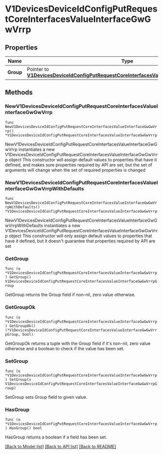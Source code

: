 # V1DevicesDeviceIdConfigPutRequestCoreInterfacesValueInterfaceGwGwVrrp

## Properties

Name | Type | Description | Notes
------------ | ------------- | ------------- | -------------
**Group** | Pointer to [**V1DevicesDeviceIdConfigPutRequestCoreInterfacesValueInterfaceGwGwVrrpGroup**](V1DevicesDeviceIdConfigPutRequestCoreInterfacesValueInterfaceGwGwVrrpGroup.md) |  | [optional] 

## Methods

### NewV1DevicesDeviceIdConfigPutRequestCoreInterfacesValueInterfaceGwGwVrrp

`func NewV1DevicesDeviceIdConfigPutRequestCoreInterfacesValueInterfaceGwGwVrrp() *V1DevicesDeviceIdConfigPutRequestCoreInterfacesValueInterfaceGwGwVrrp`

NewV1DevicesDeviceIdConfigPutRequestCoreInterfacesValueInterfaceGwGwVrrp instantiates a new V1DevicesDeviceIdConfigPutRequestCoreInterfacesValueInterfaceGwGwVrrp object
This constructor will assign default values to properties that have it defined,
and makes sure properties required by API are set, but the set of arguments
will change when the set of required properties is changed

### NewV1DevicesDeviceIdConfigPutRequestCoreInterfacesValueInterfaceGwGwVrrpWithDefaults

`func NewV1DevicesDeviceIdConfigPutRequestCoreInterfacesValueInterfaceGwGwVrrpWithDefaults() *V1DevicesDeviceIdConfigPutRequestCoreInterfacesValueInterfaceGwGwVrrp`

NewV1DevicesDeviceIdConfigPutRequestCoreInterfacesValueInterfaceGwGwVrrpWithDefaults instantiates a new V1DevicesDeviceIdConfigPutRequestCoreInterfacesValueInterfaceGwGwVrrp object
This constructor will only assign default values to properties that have it defined,
but it doesn't guarantee that properties required by API are set

### GetGroup

`func (o *V1DevicesDeviceIdConfigPutRequestCoreInterfacesValueInterfaceGwGwVrrp) GetGroup() V1DevicesDeviceIdConfigPutRequestCoreInterfacesValueInterfaceGwGwVrrpGroup`

GetGroup returns the Group field if non-nil, zero value otherwise.

### GetGroupOk

`func (o *V1DevicesDeviceIdConfigPutRequestCoreInterfacesValueInterfaceGwGwVrrp) GetGroupOk() (*V1DevicesDeviceIdConfigPutRequestCoreInterfacesValueInterfaceGwGwVrrpGroup, bool)`

GetGroupOk returns a tuple with the Group field if it's non-nil, zero value otherwise
and a boolean to check if the value has been set.

### SetGroup

`func (o *V1DevicesDeviceIdConfigPutRequestCoreInterfacesValueInterfaceGwGwVrrp) SetGroup(v V1DevicesDeviceIdConfigPutRequestCoreInterfacesValueInterfaceGwGwVrrpGroup)`

SetGroup sets Group field to given value.

### HasGroup

`func (o *V1DevicesDeviceIdConfigPutRequestCoreInterfacesValueInterfaceGwGwVrrp) HasGroup() bool`

HasGroup returns a boolean if a field has been set.


[[Back to Model list]](../README.md#documentation-for-models) [[Back to API list]](../README.md#documentation-for-api-endpoints) [[Back to README]](../README.md)



